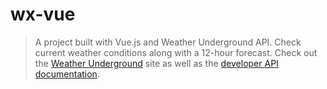 # wx-vue

> A project built with Vue.js and Weather Underground API. Check current weather conditions along with a 12-hour forecast. Check out the [Weather Underground](https://www.wunderground.com/?apiref=a0fa16fd450326fa) site as well as the [developer API documentation](https://www.wunderground.com/weather/api/d/docs?apiref=a0fa16fd450326fa).

